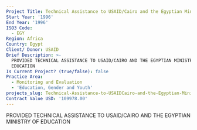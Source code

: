 ```yaml
---
Project Title: Technical Assistance to USAID/Cairo and the Egyptian Ministry of Education
Start Year: '1996'
End Year: '1996'
ISO3 Code:
  - EGY
Region: Africa
Country: Egypt
Client/ Donor: USAID
Brief Description: >-
  PROVIDED TECHNICAL ASSISTANCE TO USAID/CAIRO AND THE EGYPTIAN MINISTRY OF
  EDUCATION
Is Current Project? (true/false): false
Practice Area:
  - Monitoring and Evaluation
  - 'Education, Gender and Youth'
projects_slug: Technical-Assistance-to-USAIDCairo-and-the-Egyptian-Ministry-of-Education
Contract Value USD: '109978.00'
---
```

PROVIDED TECHNICAL ASSISTANCE TO USAID/CAIRO AND THE EGYPTIAN MINISTRY OF EDUCATION